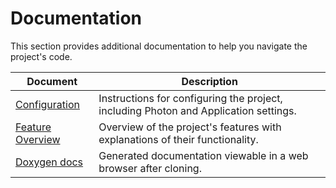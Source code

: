 ﻿# Documentation

This section provides additional documentation to help you navigate the project's code.

| Document                                               | Description                                                                              |
|--------------------------------------------------------|------------------------------------------------------------------------------------------|
| [Configuration](./ProjectConfiguration.md) | Instructions for configuring the project, including Photon and Application settings.     |
| [Feature Overview](./FeatureOverview.md)   | Overview of the project's features with explanations of their functionality.             |
| [Doxygen docs](./docs/html/index.html)     | Generated documentation viewable in a web browser after cloning.                         |
